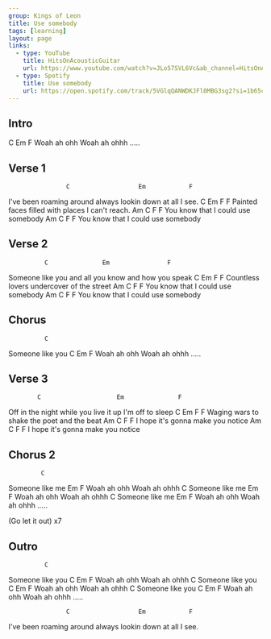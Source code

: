 ```yaml
---
group: Kings of Leon
title: Use somebody
tags: [learning]
layout: page
links: 
  - type: YouTube
    title: HitsOnAcousticGuitar
    url: https://www.youtube.com/watch?v=JLo57SVL6Vc&ab_channel=HitsOnAcousticGuitar
  - type: Spotify 
    title: Use somebody
    url: https://open.spotify.com/track/5VGlqQANWDKJFl0MBG3sg2?si=1b65c4c1ed624585
---
```


## Intro

 C       Em          F
Woah ah ohh Woah ah ohhh .....  

## Verse 1

                    C                   Em            F
I've been roaming around always lookin down at all I see.
          C                 Em             F         F
Painted faces filled with places I can't reach.
                      Am        C        F       F
You know that I could use somebody
                      Am        C        F       F
You know that I could use somebody

## Verse 2

              C               Em                F
Someone like you and all you know and how you speak
            C         Em             F         F
Countless lovers undercover of the street
                      Am        C        F       F
You know that I could use somebody
                      Am        C        F       F
You know that I could use somebody

## Chorus

              C
Someone like you
 C       Em          F
Woah ah ohh Woah ah ohhh .....  

## Verse 3

            C                     Em               F
Off in the night while you live it up I'm off to sleep
        C                Em            F         F
Waging wars to shake the poet and the beat
                   Am          C        F       F
I hope it's gonna make you notice
                   Am          C        F       F
I hope it's gonna make you notice

## Chorus 2

             C
Someone like me
         Em          F
Woah ah ohh Woah ah ohhh
             C
Someone like me
         Em          F
Woah ah ohh Woah ah ohhh
              C
Someone like me
         Em          F
Woah ah ohh Woah ah ohhh .....

(Go let it out) x7

## Outro

              C
Someone like you
 C       Em          F
Woah ah ohh Woah ah ohhh
              C
Someone like you
 C       Em          F
Woah ah ohh Woah ah ohhh
              C
Someone like you
 C       Em          F
Woah ah ohh Woah ah ohhh .....

                    C                   Em            F
I've been roaming around always lookin down at all I see.
